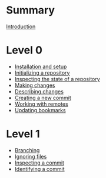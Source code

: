 # Summary

[Introduction](./introduction.md)

# Level 0

- [Installation and setup](./install.md)
- [Initializing a repository](./initialize.md)
- [Inspecting the state of a repository](./jj_log.md)
- [Making changes](./making_changes.md)
- [Describing changes](./describe.md)
- [Creating a new commit](./create_commit.md)
- [Working with remotes](./remotes.md)
- [Updating bookmarks](./update_bookmark.md)

# Level 1

- [Branching]()
- [Ignoring files]() <!-- use .DS_Store as example -->
- [Inspecting a commit](./inspect.md)
- [Identifying a commit](./identify.md)

<!-- # Level 2 -->

<!-- - [merge, rebase, resolve]() -->
<!-- - [op log]() -->

<!-- # Level 3 -->

<!-- - [edit & squash]() -->

<!-- # Level 4 -->

<!-- - [absorb]() -->
